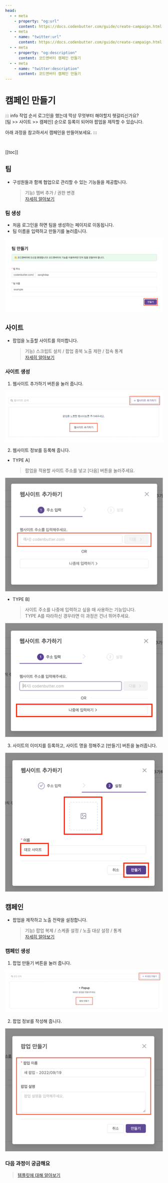 ```yaml
---
head:
  - - meta
    - property: "og:url"
      content: https://docs.codenbutter.com/guide/create-campaign.html
  - - meta
    - name: "twitter:url"
      content: https://docs.codenbutter.com/guide/create-campaign.html
  - - meta
    - property: "og:description"
      content: 코드앤버터 캠페인 만들기
  - - meta
    - name: "twitter:description"
      content: 코드앤버터 캠페인 만들기
---
```


# 캠페인 만들기

::: info 작업 순서
로그인을 했는데 막상 무엇부터 해야할지 헷갈리신가요?<br/>
[팀 >> 사이트 >> 캠페인] 순으로 등록이 되어야 팝업을 제작할 수 있습니다.

아래 과정을 참고하셔서 캠페인을 만들어보세요.
:::

<br/>

[[toc]]

## 팀

- 구성원들과 함께 협업으로 관리할 수 있는 기능들을 제공합니다.
  > 기능) 멤버 추가 / 권한 변경 <br/> [자세히 알아보기](./team.md)

### 팀 생성

- 처음 로그인을 하면 팀을 생성하는 페이지로 이동됩니다.
- 팀 이름을 입력하고 만들기를 눌러줍니다.

![팀 생성](./imgs/create-campaign/section_1.png)

## 사이트

- 팝업을 노출할 사이트를 의미합니다.
  > 기능) 스크립트 설치 / 팝업 중복 노출 제한 / 접속 통계 <br/> [자세히 알아보기](./site.md)

### 사이트 생성

1. 웹사이트 추가하기 버튼을 눌러 줍니다.

![사이트 생성](./imgs/create-campaign/section_2.png)

2. 웹사이트 정보를 등록해 줍니다.

- TYPE A]
  > 팝업을 적용할 사이트 주소를 넣고 [다음] 버튼을 눌러주세요.

![사이트 생성](./imgs/create-campaign/section_3.png)

- TYPE B]
  > 사이트 주소를 나중에 입력하고 싶을 때 사용하는 기능입니다. <br/>
  > TYPE A를 따라하신 경우라면 이 과정은 건너 뛰어주세요.

![사이트 생성](./imgs/create-campaign/section_6.png)

3. 사이트의 이미지를 등록하고, 사이트 명을 정해주고 [만들기] 버튼을 눌러줍니다.

![사이트 생성](./imgs/create-campaign/section_7.png)

## 캠페인

- 팝업을 제작하고 노출 전략을 설정합니다.
  > 기능) 팝업 복제 / 스케줄 설정 / 노출 대상 설정 / 통계 <br/> [자세히 알아보기](./campaign.md)

### 캠페인 생성

1. 팝업 만들기 버튼을 눌러 줍니다.

![캠페인 생성](./imgs/create-campaign/section_4.png)

2. 팝업 정보를 작성해 줍니다.

![캠페인 생성](./imgs/create-campaign/section_5.png)

### 다음 과정이 궁금해요

> [템플릿에 대해 알아보기](./select-template.md)
